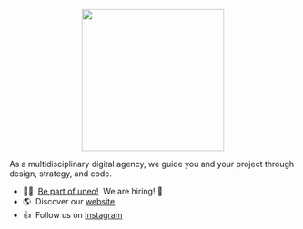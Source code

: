 <p align="center">
	<a href="https://uneo.digital" target="_blank" rel="noopener noreferrer">
		<img width="250" src="https://uneo.digital/images/uneo-signet.svg">
	</a>
</p>

As a multidisciplinary digital agency, we guide you and your project through design, strategy, and code.

* 🙋‍♂️ &nbsp;[Be part of uneo!](https://uneo.digital/jobs/) ‍&nbsp;We are hiring!  🙋
* 🌎 &nbsp;Discover our [website](https://uneo.digital)
* 👍 &nbsp;Follow us on [Instagram](https://www.instagram.com/uneo.digital/)